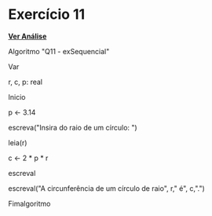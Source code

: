 # Exercício 11
[**Ver Análise**](Analise11.md)

Algoritmo "Q11 - exSequencial"

Var

r, c, p: real

Inicio

p <- 3.14

escreva("Insira do raio de um círculo: ")

leia(r)

c <- 2 * p * r

escreval

escreval("A circunferência de um círculo de raio", r," é", c,".")

Fimalgoritmo
